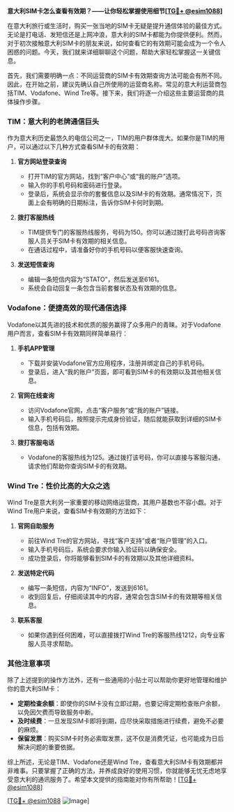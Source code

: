 **意大利SIM卡怎么查看有效期？——让你轻松掌握使用细节[[TG💪+ @esim1088](https://t.me/s/esim1088)]**

在意大利旅行或生活时，购买一张当地的SIM卡无疑是提升通信体验的最佳方式。无论是打电话、发短信还是上网冲浪，意大利的SIM卡都能为你提供便利。然而，对于初次接触意大利SIM卡的朋友来说，如何查看它的有效期可能会成为一个令人困惑的问题。今天，我们就来详细聊聊这个问题，帮助大家轻松掌握这一关键信息。

首先，我们需要明确一点：不同运营商的SIM卡有效期查询方法可能会有所不同。因此，在开始之前，建议先确认自己所使用的运营商名称。常见的意大利运营商包括TIM、Vodafone、Wind Tre等。接下来，我们将逐一介绍这些主要运营商的具体操作步骤。

### TIM：意大利的老牌通信巨头

作为意大利历史最悠久的电信公司之一，TIM的用户群体庞大。如果你是TIM的用户，可以通过以下几种方式查看SIM卡的有效期：

1. **官方网站登录查询**
   - 打开TIM的官方网站，找到“客户中心”或“我的账户”选项。
   - 输入你的手机号码和密码进行登录。
   - 登录后，系统会显示你的套餐信息以及SIM卡的有效期。通常情况下，页面上会有明确的日期标注，告诉你SIM卡何时到期。

2. **拨打客服热线**
   - TIM提供专门的客服热线服务，号码为150。你可以通过拨打此号码咨询客服人员关于SIM卡有效期的相关信息。
   - 在通话过程中，请准备好你的手机号码以便客服快速查询。

3. **发送短信查询**
   - 编辑一条短信内容为“STATO”，然后发送至6161。
   - 系统会自动回复一条包含当前套餐状态及有效期的信息。

### Vodafone：便捷高效的现代通信选择

Vodafone以其先进的技术和优质的服务赢得了众多用户的青睐。对于Vodafone用户而言，查看SIM卡有效期同样简单易行：

1. **手机APP管理**
   - 下载并安装Vodafone官方应用程序，注册并绑定自己的手机号码。
   - 登录后，进入“我的账户”页面，即可看到SIM卡的有效期以及其他相关信息。

2. **官网在线查询**
   - 访问Vodafone官网，点击“客户服务”或“我的账户”链接。
   - 输入手机号码后，按照提示完成身份验证，随后就能获取到详细的SIM卡信息，包括有效期。

3. **拨打客服电话**
   - Vodafone的客服热线为125。通过拨打该号码，你可以直接与客服沟通，请求他们帮助你查询SIM卡的有效期。

### Wind Tre：性价比高的大众之选

Wind Tre是意大利另一家重要的移动网络运营商，其用户基数也不容小觑。对于Wind Tre用户来说，查看SIM卡有效期的方法如下：

1. **官网自助服务**
   - 前往Wind Tre的官方网站，寻找“客户支持”或者“账户管理”的入口。
   - 输入手机号码后，系统会要求你输入验证码以确保安全。
   - 成功登录后，你将能够看到SIM卡的有效期以及其他详细资料。

2. **发送特定代码**
   - 编写一条短信，内容为“INFO”，发送到6161。
   - 收到回复后，仔细阅读其中的内容，通常会包含SIM卡的有效期等相关信息。

3. **联系客服**
   - 如果你遇到任何困难，可以直接拨打Wind Tre的客服热线1212，向专业客服人员寻求帮助。

### 其他注意事项

除了上述提到的操作方法外，还有一些通用的小贴士可以帮助你更好地管理和维护你的意大利SIM卡：

- **定期检查余额**：即使你的SIM卡没有立即过期，也要记得定期检查账户余额，以免因欠费而导致服务中断。
- **及时续费**：一旦发现SIM卡即将到期，应尽快采取措施进行续费，避免不必要的麻烦。
- **保留发票**：购买SIM卡时务必索取发票，这不仅是消费凭证，也可能成为日后解决问题的重要依据。

综上所述，无论是TIM、Vodafone还是Wind Tre，查看意大利SIM卡有效期都并非难事。只要掌握了正确的方法，并养成良好的使用习惯，你就能够无忧无虑地享受意大利的通讯服务了。希望本文提供的指南能对你有所帮助！[[TG💪+ @esim1088](https://t.me/s/esim1088)]

[[TG💪+ @esim1088](https://t.me/s/esim1088) ![Image](https://i.postimg.cc/4NQfJmqS/Snipaste-2025-05-13-00-14-12.png)]